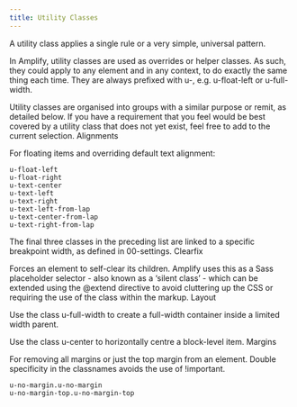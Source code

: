 ```yaml
---
title: Utility Classes
---
```

A utility class applies a single rule or a very simple, universal pattern.

In Amplify, utility classes are used as overrides or helper classes. As such, they could apply to any element and in any context, to do exactly the same thing each time. They are always prefixed with u-, e.g. u-float-left or u-full-width.

Utility classes are organised into groups with a similar purpose or remit, as detailed below. If you have a requirement that you feel would be best covered by a utility class that does not yet exist, feel free to add to the current selection.
Alignments

For floating items and overriding default text alignment:

    u-float-left
    u-float-right
    u-text-center
    u-text-left
    u-text-right
    u-text-left-from-lap
    u-text-center-from-lap
    u-text-right-from-lap

The final three classes in the preceding list are linked to a specific breakpoint width, as defined in 00-settings.
Clearfix

Forces an element to self-clear its children. Amplify uses this as a Sass placeholder selector - also known as a ‘silent class’ - which can be extended using the @extend directive to avoid cluttering up the CSS or requiring the use of the class within the markup.
Layout

Use the class u-full-width to create a full-width container inside a limited width parent.

Use the class u-center to horizontally centre a block-level item.
Margins

For removing all margins or just the top margin from an element. Double specificity in the classnames avoids the use of !important.

    u-no-margin.u-no-margin
    u-no-margin-top.u-no-margin-top
